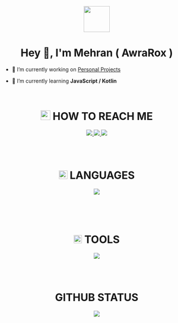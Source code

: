 <div align="center">
<img src="https://cdn.discordapp.com/attachments/958094495419867166/1066412812315922462/104293834.png" align="center" height="70" width="70" />
</div>

<h1 align="center">Hey 👋, I'm Mehran ( AwraRox ) </h1>


- 🔭 I’m currently working on [Personal Projects](https://AwraRox.ir/)

- 🌱 I’m currently learning **JavaScript / Kotlin**


<br>
 <h1 align="center"><img src="https://cdn.discordapp.com/emojis/1046878980776665138.webp?size=80&quality=lossless" width="26"> HOW TO REACH ME </h1> 
<p align="center">
    <a href="https://instagram.com/awrarox">
        <img src="https://skillicons.dev/icons?i=instagram&theme=dark">
    </a>
    <a href="https://discord.com/users/876198461840711781">
        <img src="https://skillicons.dev/icons?i=discord&theme=dark">
    </a>
    <a href="https://twitter.com/awrarox">
        <img src="https://skillicons.dev/icons?i=twitter&theme=dark">
    </a>
</p>
<br/>  

<br>
<h1 align="center"><img src="https://cdn.discordapp.com/emojis/1046881199567667280.webp?size=80&quality=lossless" width="23"> LANGUAGES</h1>
<p align="center">
  <a href="https://skillicons.dev">
    <img src="https://skillicons.dev/icons?i=java,js,nodejs,kotlin,python,mongodb,mysql,git&theme=dark" />
    </br>
    </br>
  </a>
</p>
</br>

<br>
<h1 align="center"><img src="https://cdn.discordapp.com/emojis/1014231138249752607.webp?size=80&quality=lossless" width="22"> TOOLS</h1>
<p align="center">
  <a href="https://skillicons.dev">
    <img src="https://skillicons.dev/icons?i=idea,vscode,visualstudio,eclipse,github,discord,bots,linux,ps&theme=dark" />
    </br>
    </br>
  </a>
</p>
</br>

<h1 align="center"> GITHUB STATUS</h1>

<div align="center"> 

![](http://github-profile-summary-cards.vercel.app/api/cards/profile-details?username=AwraRox&theme=radical)

</div>
